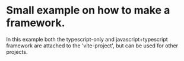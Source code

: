 # Small example on how to make a framework.
In this example both the typescript-only and javascript+typescript framework are attached to the 'vite-project', but can be used for other projects.
